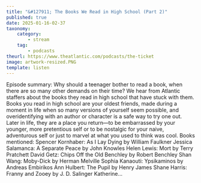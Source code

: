 ```yaml
---
title: "&#127911; The Books We Read in High School (Part 2)"
published: true
date: 2025-01-16-02-37
taxonomy:
    category:
        - stream
    tag:
        - podcasts
theurl: https://www.theatlantic.com/podcasts/the-ticket
image: artwork-resized.PNG
template: listen
---
```


Episode summary: Why should a teenager bother to read a book, when there are so many other demands on their time? We hear from Atlantic staffers about the books they read in high school that have stuck with them. Books you read in high school are your oldest friends, made during a moment in life when so many versions of yourself seem possible, and overidentifying with an author or character is a safe way to try one out. Later in life, they are a place you return&mdash;to be embarrassed by your younger, more pretentious self or to be nostalgic for your naive, adventurous self or just to marvel at what you used to think was cool. Books mentioned: Spencer Kornhaber: As I Lay Dying by William Faulkner Jessica Salamanca: A Separate Peace by John Knowles Helen Lewis: Mort by Terry Pratchett David Getz: Chips Off the Old Benchley by Robert Benchley Shan Wang: Moby-Dick by Herman Melville Sophia Kanaouti: Ypsikaminos by Andreas Embirikos Ann Hulbert: The Pupil by Henry James Shane Harris: Franny and Zooey by J. D. Salinger Katherine&hellip;
